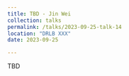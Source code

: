 ```yaml
---
title: TBD - Jin Wei
collection: talks
permalink: /talks/2023-09-25-talk-14
location: "DRLB XXX"
date: 2023-09-25

---
```


TBD
